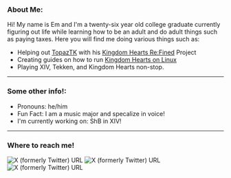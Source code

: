 ###  About Me:
Hi! My name is Em and I'm a twenty-six year old college graduate currently figuring out life while learning how to be an adult and do adult things such as paying taxes.
Here you will find me doing various things such as:

- Helping out [TopazTK](https://github.com/TopazTK) with his [Kingdom Hearts Re:Fined](https://github.com/KH-ReFined/KH-ReFined) Project
- Creating guides on how to run [Kingdom Hearts on Linux](https://github.com/KHOmega/KH-ReFined-Setup)
- Playing XIV, Tekken, and Kingdom Hearts non-stop.
----

### Some other info!:
- Pronouns: he/him
- Fun Fact: I am a music major and specalize in voice!
- I'm currently working on: ShB in XIV!

----

### Where to reach me!
![X (formerly Twitter) URL](https://img.shields.io/twitter/url?url=https%3A%2F%2Fwww.twitter.com%2FKHOmega&style=Social&logo=X&label=KHOmega&labelColor=000000&color=26a7de)
![X (formerly Twitter) URL](https://img.shields.io/twitter/url?url=https%3A%2F%2Fwww.youtube.com%2Fchannel%2FUCPH4L44zseIe3e1oAk_-4TQ&style=flat&logo=YouTube&label=KHOmega&labelColor=FF0000&color=282828)
![X (formerly Twitter) URL](https://img.shields.io/twitter/url?url=https%3A%2F%2Fwww.discord.com&style=flat&logo=Discord&label=KHOmega&labelColor=%09%23424549&color=%237289da)
<!--
**KHOmega/KHOmega** is a ✨ _special_ ✨ repository because its `README.md` (this file) appears on your GitHub profile.

Here are some ideas to get you started:

- 🔭 I’m currently working on ...
- 🌱 I’m currently learning ...
- 👯 I’m looking to collaborate on ...
- 🤔 I’m looking for help with ...
- 💬 Ask me about ...
- 📫 How to reach me: ...
- 😄 Pronouns: ...
- ⚡ Fun fact: ...
-->
